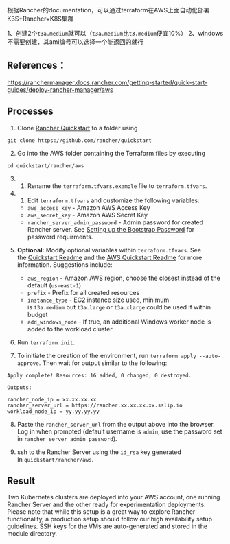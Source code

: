 
根据Rancher的documentation，可以通过terraform在AWS上面自动化部署K3S+Rancher+K8S集群

1、创建2个`t3a.medium`就可以（`t3a.medium`比`t3.medium`便宜10%）
2、windows不需要创建，其ami编号可以选择一个能返回的就行

## References：

https://ranchermanager.docs.rancher.com/getting-started/quick-start-guides/deploy-rancher-manager/aws

## Processes

1. Clone [Rancher Quickstart](https://github.com/rancher/quickstart) to a folder using
```
git clone https://github.com/rancher/quickstart
```

2. Go into the AWS folder containing the Terraform files by executing
```
cd quickstart/rancher/aws
```

3. 1. Rename the `terraform.tfvars.example` file to `terraform.tfvars`.

4. 1. Edit `terraform.tfvars` and customize the following variables:
    
    - `aws_access_key` - Amazon AWS Access Key
    - `aws_secret_key` - Amazon AWS Secret Key
    - `rancher_server_admin_password` - Admin password for created Rancher server. See [Setting up the Bootstrap Password](https://ranchermanager.docs.rancher.com/getting-started/installation-and-upgrade/resources/bootstrap-password#password-requirements) for password requirments.

5. **Optional:** Modify optional variables within `terraform.tfvars`. See the [Quickstart Readme](https://github.com/rancher/quickstart) and the [AWS Quickstart Readme](https://github.com/rancher/quickstart/tree/master/rancher/aws) for more information. Suggestions include:
    
    - `aws_region` - Amazon AWS region, choose the closest instead of the default (`us-east-1`)
    - `prefix` - Prefix for all created resources
    - `instance_type` - EC2 instance size used, minimum is `t3a.medium` but `t3a.large` or `t3a.xlarge` could be used if within budget
    - `add_windows_node` - If true, an additional Windows worker node is added to the workload cluster

6. Run `terraform init`.
7. To initiate the creation of the environment, run `terraform apply --auto-approve`. Then wait for output similar to the following:
```
Apply complete! Resources: 16 added, 0 changed, 0 destroyed.  
  
Outputs:  
  
rancher_node_ip = xx.xx.xx.xx  
rancher_server_url = https://rancher.xx.xx.xx.xx.sslip.io  
workload_node_ip = yy.yy.yy.yy
```

8. Paste the `rancher_server_url` from the output above into the browser. Log in when prompted (default username is `admin`, use the password set in `rancher_server_admin_password`).

9. ssh to the Rancher Server using the `id_rsa` key generated in `quickstart/rancher/aws`.

## Result

Two Kubernetes clusters are deployed into your AWS account, one running Rancher Server and the other ready for experimentation deployments. Please note that while this setup is a great way to explore Rancher functionality, a production setup should follow our high availability setup guidelines. SSH keys for the VMs are auto-generated and stored in the module directory.
